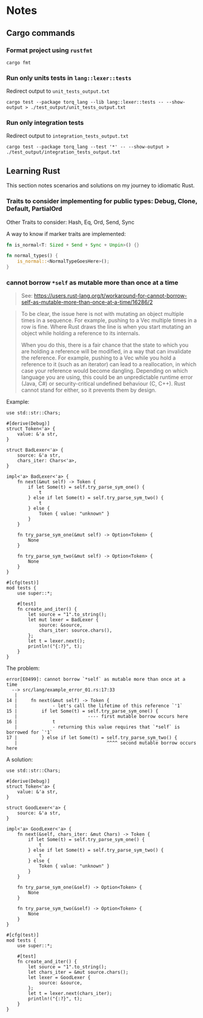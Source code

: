 # Notes

## Cargo commands

### Format project using `rustfmt`

```
cargo fmt
```

### Run only units tests in `lang::lexer::tests`

Redirect output to `unit_tests_output.txt`

```
cargo test --package torq_lang --lib lang::lexer::tests -- --show-output > ./test_output/unit_tests_output.txt
```

### Run only integration tests

Redirect output to `integration_tests_output.txt`

```
cargo test --package torq_lang --test '*' -- --show-output > ./test_output/integration_tests_output.txt
```

## Learning Rust

This section notes scenarios and solutions on my journey to idiomatic Rust.

### Traits to consider implementing for public types: Debug, Clone, Default, PartialOrd

Other Traits to consider: Hash, Eq, Ord, Send, Sync

A way to know if marker traits are implemented:
```rust
fn is_normal<T: Sized + Send + Sync + Unpin>() {}

fn normal_types() {
    is_normal::<NormalTypeGoesHere>();
}
```

### cannot borrow `*self` as mutable more than once at a time

> See: https://users.rust-lang.org/t/workaround-for-cannot-borrow-self-as-mutable-more-than-once-at-a-time/16286/2
    
> To be clear, the issue here is not with mutating an object multiple times in a sequence. For example, pushing to a Vec multiple times in a row is fine. Where Rust draws the line is when you start mutating an object while holding a reference to its internals.
>
> When you do this, there is a fair chance that the state to which you are holding a reference will be modified, in a way that can invalidate the reference. For example, pushing to a Vec while you hold a reference to it (such as an iterator) can lead to a reallocation, in which case your reference would become dangling. Depending on which language you are using, this could be an unpredictable runtime error (Java, C#) or security-critical undefined behaviour (C, C++). Rust cannot stand for either, so it prevents them by design.

Example:
~~~
use std::str::Chars;

#[derive(Debug)]
struct Token<'a> {
    value: &'a str,
}

struct BadLexer<'a> {
    source: &'a str,
    chars_iter: Chars<'a>,
}

impl<'a> BadLexer<'a> {
    fn next(&mut self) -> Token {
        if let Some(t) = self.try_parse_sym_one() {
            t
        } else if let Some(t) = self.try_parse_sym_two() {
            t
        } else {
            Token { value: "unknown" }
        }
    }

    fn try_parse_sym_one(&mut self) -> Option<Token> {
        None
    }

    fn try_parse_sym_two(&mut self) -> Option<Token> {
        None
    }
}

#[cfg(test)]
mod tests {
    use super::*;

    #[test]
    fn create_and_iter() {
        let source = "1".to_string();
        let mut lexer = BadLexer {
            source: &source,
            chars_iter: source.chars(),
        };
        let t = lexer.next();
        println!("{:?}", t);
    }
}
~~~

The problem:
~~~
error[E0499]: cannot borrow `*self` as mutable more than once at a time
  --> src/lang/example_error_01.rs:17:33
   |
14 |     fn next(&mut self) -> Token {
   |             - let's call the lifetime of this reference `'1`
15 |         if let Some(t) = self.try_parse_sym_one() {
   |                          ---- first mutable borrow occurs here
16 |             t
   |             - returning this value requires that `*self` is borrowed for `'1`
17 |         } else if let Some(t) = self.try_parse_sym_two() {
   |                                 ^^^^ second mutable borrow occurs here
~~~

A solution:
~~~
use std::str::Chars;

#[derive(Debug)]
struct Token<'a> {
    value: &'a str,
}

struct GoodLexer<'a> {
    source: &'a str,
}

impl<'a> GoodLexer<'a> {
    fn next(&self, chars_iter: &mut Chars) -> Token {
        if let Some(t) = self.try_parse_sym_one() {
            t
        } else if let Some(t) = self.try_parse_sym_two() {
            t
        } else {
            Token { value: "unknown" }
        }
    }

    fn try_parse_sym_one(&self) -> Option<Token> {
        None
    }

    fn try_parse_sym_two(&self) -> Option<Token> {
        None
    }
}

#[cfg(test)]
mod tests {
    use super::*;

    #[test]
    fn create_and_iter() {
        let source = "1".to_string();
        let chars_iter = &mut source.chars();
        let lexer = GoodLexer {
            source: &source,
        };
        let t = lexer.next(chars_iter);
        println!("{:?}", t);
    }
}
~~~